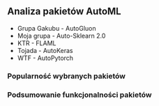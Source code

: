 ## Analiza pakietów AutoML

- Grupa Gakubu - AutoGluon
- Moja grupa - Auto-Sklearn 2.0
- KTR - FLAML
- Tojada - AutoKeras
- WTF - AutoPytorch

### Popularność wybranych pakietów


### Podsumowanie funkcjonalności pakietów
